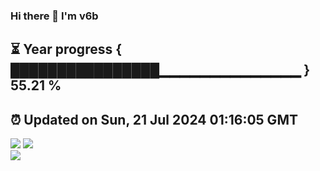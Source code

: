 ### Hi there 👋  I'm v6b  
⏳ Year progress { ████████████████▁▁▁▁▁▁▁▁▁▁▁▁▁▁ } 55.21 %
---
⏰ Updated on Sun, 21 Jul 2024 01:16:05 GMT
---
![](https://github-readme-stats.vercel.app/api?username=v6b&bg_color=30,e96443,904e95&title_color=fff&text_color=fff&layout=compact)
![](https://github-readme-stats.vercel.app/api/top-langs/?username=v6b&layout=compact&bg_color=30,e96443,904e95&title_color=fff&text_color=fff)  
![](https://gcore.jsdelivr.net/gh/v6b/v6b@main/assets/github-contribution-grid-snake.svg)


